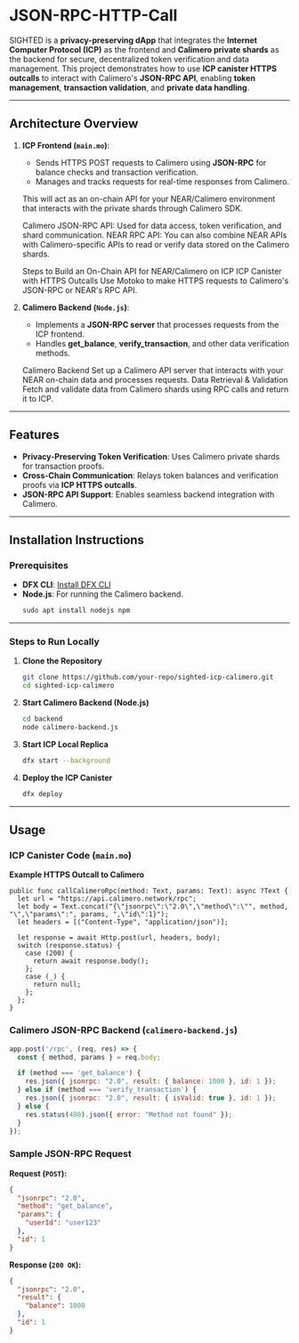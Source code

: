 # JSON-RPC-HTTP-Call

SIGHTED is a **privacy-preserving dApp** that integrates the **Internet Computer Protocol (ICP)** as the frontend and **Calimero private shards** as the backend for secure, decentralized token verification and data management. This project demonstrates how to use **ICP canister HTTPS outcalls** to interact with Calimero's **JSON-RPC API**, enabling **token management**, **transaction validation**, and **private data handling**.

---

## **Architecture Overview**

1. **ICP Frontend (`main.mo`)**:  
   - Sends HTTPS POST requests to Calimero using **JSON-RPC** for balance checks and transaction verification.
   - Manages and tracks requests for real-time responses from Calimero.  
   
   This will act as an on-chain API for your NEAR/Calimero environment that interacts with the private shards through Calimero SDK.

   Calimero JSON-RPC API: Used for data access, token verification, and shard communication.
   NEAR RPC API: You can also combine NEAR APIs with Calimero-specific APIs to read or verify data stored on the Calimero shards.

    Steps to Build an On-Chain API for NEAR/Calimero on ICP
   ICP Canister with HTTPS Outcalls
   Use Motoko to make HTTPS requests to Calimero's JSON-RPC or NEAR's RPC API.


3. **Calimero Backend (`Node.js`)**:  
   - Implements a **JSON-RPC server** that processes requests from the ICP frontend.  
   - Handles **get_balance**, **verify_transaction**, and other data verification methods.  

   Calimero Backend
   Set up a Calimero API server that interacts with your NEAR on-chain data and processes requests.
   Data Retrieval & Validation
   Fetch and validate data from Calimero shards using RPC calls and return it to ICP.

---

## **Features**
- **Privacy-Preserving Token Verification**: Uses Calimero private shards for transaction proofs.  
- **Cross-Chain Communication**: Relays token balances and verification proofs via **ICP HTTPS outcalls**.  
- **JSON-RPC API Support**: Enables seamless backend integration with Calimero.




---

## **Installation Instructions**

### Prerequisites
- **DFX CLI**: [Install DFX CLI](https://internetcomputer.org/docs/current/developer-docs/setup/install/)  
- **Node.js**: For running the Calimero backend.  
  ```bash
  sudo apt install nodejs npm
  ```

---

### **Steps to Run Locally**

1. **Clone the Repository**
   ```bash
   git clone https://github.com/your-repo/sighted-icp-calimero.git
   cd sighted-icp-calimero
   ```

2. **Start Calimero Backend (Node.js)**
   ```bash
   cd backend
   node calimero-backend.js
   ```

3. **Start ICP Local Replica**
   ```bash
   dfx start --background
   ```

4. **Deploy the ICP Canister**
   ```bash
   dfx deploy
   ```

---

## **Usage**

### **ICP Canister Code (`main.mo`)**

**Example HTTPS Outcall to Calimero**  
```motoko
public func callCalimeroRpc(method: Text, params: Text): async ?Text {
  let url = "https://api.calimero.network/rpc";
  let body = Text.concat("{\"jsonrpc\":\"2.0\",\"method\":\"", method, "\",\"params\":", params, ",\"id\":1}");
  let headers = [("Content-Type", "application/json")];

  let response = await Http.post(url, headers, body);
  switch (response.status) {
    case (200) {
      return await response.body();
    };
    case (_) {
      return null;
    };
  };
}
```

### **Calimero JSON-RPC Backend (`calimero-backend.js`)**

```javascript
app.post('/rpc', (req, res) => {
  const { method, params } = req.body;

  if (method === 'get_balance') {
    res.json({ jsonrpc: "2.0", result: { balance: 1000 }, id: 1 });
  } else if (method === 'verify_transaction') {
    res.json({ jsonrpc: "2.0", result: { isValid: true }, id: 1 });
  } else {
    res.status(400).json({ error: "Method not found" });
  }
});
```

### **Sample JSON-RPC Request**

**Request (`POST`):**
```json
{
  "jsonrpc": "2.0",
  "method": "get_balance",
  "params": {
    "userId": "user123"
  },
  "id": 1
}
```

**Response (`200 OK`):**
```json
{
  "jsonrpc": "2.0",
  "result": {
    "balance": 1000
  },
  "id": 1
}
```
